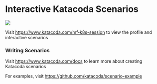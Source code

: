 # Interactive Katacoda Scenarios

[![](http://shields.katacoda.com/katacoda/mf-k8s-session/count.svg)](https://www.katacoda.com/mf-k8s-session "Get your profile on Katacoda.com")

Visit https://www.katacoda.com/mf-k8s-session to view the profile and interactive scenarios

### Writing Scenarios
Visit https://www.katacoda.com/docs to learn more about creating Katacoda scenarios

For examples, visit https://github.com/katacoda/scenario-example
